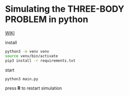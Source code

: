 # Simulating the THREE-BODY PROBLEM in python

<a href="https://en.wikipedia.org/wiki/Three-body_problem">WIKI</a>

install
```bash
python3 -m venv venv
source venv/bin/activate
pip3 install -r requirements.txt
```

start
```bash
python3 main.py
```

press <strong>R</strong> to restart simulation